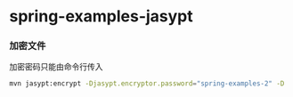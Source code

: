 # spring-examples-jasypt

### 加密文件

加密密码只能由命令行传入

```bash
mvn jasypt:encrypt -Djasypt.encryptor.password="spring-examples-2" -D
```
